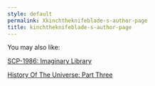 ```yaml
---
style: default
permalink: Xkinchtheknifeblade-s-author-page
title: kinchtheknifeblade-s-author-page
---
```

You may also like:

[SCP-1986: Imaginary Library](http://scp-wiki.net/scp-1986)

[History Of The Universe: Part Three](http://scp-wiki.net/history-of-the-universe-part-three)
